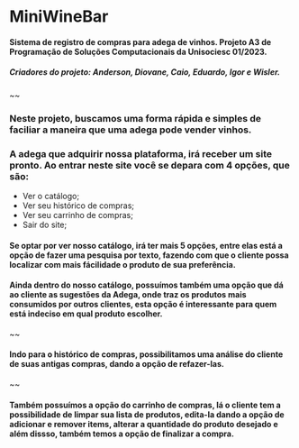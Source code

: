 # MiniWineBar
#### Sistema de registro de compras para adega de vinhos. Projeto A3 de Programação de Soluções Computacionais da Unisociesc 01/2023.

##### Criadores do projeto: Anderson, Diovane, Caio, Eduardo, Igor e Wisler.
~~
### Neste projeto, buscamos uma forma rápida e simples de faciliar a maneira que uma adega pode vender vinhos. 
### A adega que adquirir nossa plataforma, irá receber um site pronto. Ao entrar neste site você se depara com 4 opções, que são: 

* Ver o catálogo;
* Ver seu histórico de compras;
* Ver seu carrinho de compras;
* Sair do site;

#### Se optar por ver nosso catálogo, irá ter mais 5 opções, entre elas está a opção de fazer uma pesquisa por texto, fazendo com que o cliente possa localizar com mais fácilidade o produto de sua preferência.

#### Ainda dentro do nosso catálogo, possuímos também uma opção que dá ao cliente as sugestões da Adega, onde traz os produtos mais consumidos por outros clientes, esta opção é interessante para quem está indeciso em qual produto escolher.
~~

#### Indo para o histórico de compras, possibilitamos uma análise do cliente de suas antigas compras, dando a opção de refazer-las.
~~
#### Também possuímos a opção do carrinho de compras, lá o cliente tem a possibilidade de limpar sua lista de produtos, edita-la dando a opção de adicionar e remover items, alterar a quantidade do produto desejado e além dissso, também temos a opção de finalizar a compra.


